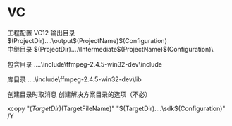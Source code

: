 # VC
工程配置
VC12
	输出目录
$(ProjectDir)..\..\output\$(ProjectName)\$(Configuration)\
	中继目录
$(ProjectDir)..\..\Intermediate\$(ProjectName)\$(Configuration)\

包含目录
..\..\include\ffmpeg-2.4.5-win32-dev\include

库目录
..\..\include\ffmpeg-2.4.5-win32-dev\lib


创建目录时取消息 创建解决方案目录的选项（不必）

xcopy "$(TargetDir)$(TargetFileName)" "$(TargetDir)..\..\sdk\$(Configuration)\" /Y